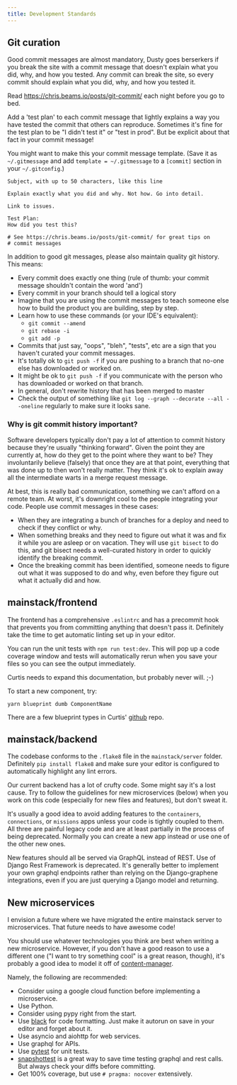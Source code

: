 ```yaml
---
title: Development Standards
---
```


## Git curation

Good commit messages are almost mandatory, Dusty goes berserkers if you break the site with a commit message that doesn't explain what you did, why, and how you tested. Any commit can break the site, so every commit should explain what you did, why, and how you tested it.

Read https://chris.beams.io/posts/git-commit/ each night before you go to bed.

Add a 'test plan' to each commit message that lightly explains a way you have tested the commit that others can reproduce. Sometimes it's fine for the test plan to be "I didn't test it" or "test in prod". But be explicit about that fact in your commit message!

You might want to make this your commit message template. (Save it as `~/.gitmessage` and add `template = ~/.gitmessage` to a `[commit]` section in your `~/.gitconfig`.)

```
Subject, with up to 50 characters, like this line

Explain exactly what you did and why. Not how. Go into detail.

Link to issues.

Test Plan:
How did you test this?

# See https://chris.beams.io/posts/git-commit/ for great tips on
# commit messages
```

In addition to good git messages, please also maintain quality git history. This means:

 *  Every commit does exactly one thing (rule of thumb: your commit message shouldn't contain the word 'and')
 *  Every commit in your branch should tell a logical story
 *  Imagine that you are using the commit messages to teach someone else how to build the product you are building, step by step.
 *  Learn how to use these commands (or your IDE's equivalent):
     *  `git commit --amend`
     *  `git rebase -i`
     *  `git add -p`
 *  Commits that just say, "oops", "bleh", "tests", etc are a sign that you haven't curated your commit messages.
 *  It's totally ok to `git push -f` if you are pushing to a branch that no-one else has downloaded or worked on.
 *  It might be ok to `git push -f` if you communicate with the person who has downloaded or worked on that branch.
 *  In general, don't rewrite history that has been merged to master
 *  Check the output of something like `git log --graph --decorate --all --oneline` regularly to make sure it looks sane.

### Why is git commit history important?

Software developers typically don't pay a lot of attention to commit history because they're usually "thinking forward". Given the point they are currently at, how do they get to the point where they want to be? They involuntarily believe (falsely) that once they are at that point, everything that was done up to then won't really matter. They think it's ok to explain away all the intermediate warts in a merge request message.

At best, this is really bad communication, something we can't afford on a remote team. At worst, it's downright cool to the people integrating your code. People use commit messages in these cases:

 *  When they are integrating a bunch of branches for a deploy and need to check if they conflict or why.
 *  When something breaks and they need to figure out what it was and fix it while you are asleep or on vacation. They will use `git bisect` to do this, and git bisect needs a well-curated history in order to quickly identify the breaking commit.
 *  Once the breaking commit has been identified, someone needs to figure out what it was supposed to do and why, even before they figure out what it actually did and how.

## mainstack/frontend

The frontend has a comprehensive `.eslintrc` and has a precommit hook that
prevents you from committing anything that doesn't pass it. Definitely take
the time to get automatic linting set up in your editor.

You can run the unit tests with `npm run test:dev`. This will pop up a code
coverage window and tests will automatically rerun when you save your files
so you can see the output immediately.

Curtis needs to expand this documentation, but probably never will. ;-)

To start a new component, try:

`yarn blueprint dumb ComponentName`

There are a few blueprint types in Curtis' [github](https://github.com/CurtisHumphrey/redux_blueprints) repo.


## mainstack/backend

The codebase conforms to the `.flake8` file in the `mainstack/server` folder. Definitely `pip install flake8` and make sure your editor is configured to automatically highlight any lint errors.

Our current backend has a lot of crufty code. Some might say it's a lost cause. Try to follow the guidelines for new microservices (below) when you work on this code (especially for new files and features), but don't sweat it.

It's usually a good idea to avoid adding features to the `containers`, `connections`, or `missions` apps unless your code is tightly coupled to them. All three are painful legacy code and are at least partially in the process of being deprecated. Normally you can create a new app instead or use one of the other new ones.

New features should all be served via GraphQL instead of REST. Use of Django Rest Framework is deprecated. It's generally better to implement your own graphql endpoints rather than relying on the Django-graphene integrations, even if you are just querying a Django model and returning.


## New microservices

I envision a future where we have migrated the entire mainstack server to microservices. That future needs to have awesome code!

You should use whatever technologies you think are best when writing a new microservice. However, if you don't have a good reason to use a different one ("I want to try something cool" is a great reason, though), it's probably a good idea to model it off of [content-manager](https://gitlab.dataquest.io/dataquestio/content-manager/).

Namely, the following are recommended:

 *  Consider using a google cloud function before implementing a microservice.
 *  Use Python.
 *  Consider using pypy right from the start.
 *  Use [black](https://github.com/ambv/black) for code formatting. Just make it autorun on save in your editor and forget about it.
 *  Use asyncio and aiohttp for web services.
 *  Use graphql for APIs.
 *  Use [pytest](https://docs.pytest.org/en/latest/) for unit tests.
 *  [snapshottest](https://github.com/syrusakbary/snapshottest) is a great way to save time testing graphql and rest calls. But always check your diffs before committing.
 *  Get 100% coverage, but use `# pragma: nocover` extensively.

